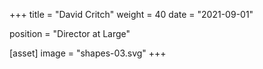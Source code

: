 +++
title = "David Critch"
weight = 40
date = "2021-09-01"

position = "Director at Large"

[asset]
  image = "shapes-03.svg"
+++


